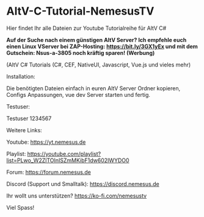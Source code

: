 # AltV-C-Tutorial-NemesusTV
Hier findet Ihr alle Dateien zur Youtube Tutorialreihe für AltV C#

**Auf der Suche nach einem günstigen AltV Server? Ich empfehle euch einen Linux VServer bei ZAP-Hosting: https://bit.ly/3GX1yEx und mit dem Gutschein: Nsus-a-3805 noch kräftig sparen! (Werbung)**

(AltV C# Tutorials (C#, CEF, NativeUI, Javascript, Vue.js und vieles mehr)


Installation:

Die benötigten Dateien einfach in euren AltV Server Ordner kopieren, Configs Anpassungen, vue dev Server starten und fertig.

Testuser:

Testuser
1234567


Weitere Links:

Youtube: https://yt.nemesus.de

Playlist: https://youtube.com/playlist?list=PLwo_W2ZlTOInISZmMKibF1dw602IWYDO0

Forum: https://forum.nemesus.de

Discord (Support und Smalltalk): https://discord.nemesus.de

Ihr wollt uns unterstützen? https://ko-fi.com/nemesustv

Viel Spass!
